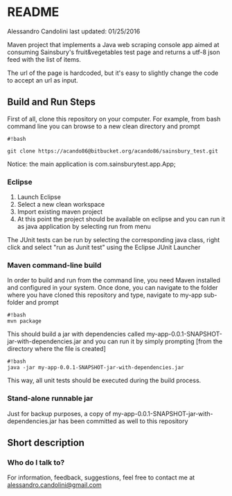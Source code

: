 # README #

Alessandro Candolini
last updated: 01/25/2016

Maven project that implements a Java web scraping console app aimed at consuming Sainsbury's fruit&vegetables test page and returns a utf-8 json feed with the list of items. 


The url of the page is hardcoded, but it's easy to slightly change the code to accept an url as input.


## Build and Run Steps ##

First of all, clone this repository on your computer.
For example, from bash command line you can browse to a new clean directory and prompt

```
#!bash

git clone https://acando86@bitbucket.org/acando86/sainsbury_test.git
```

Notice: the main application is com.sainsburytest.app.App;
### Eclipse ###

1. Launch Eclipse
1. Select a new clean workspace
1. Import existing maven project
1. At this point the project should be available on eclipse and you can run it as java application by selecting run from menu 

The JUnit tests can be run by selecting the corresponding java class, right click and select "run as Junit test" using the Eclipse JUnit Launcher 

### Maven command-line build ###

In order to build and run from the command line, you need Maven installed and configured in your system.
Once done, you can navigate to the folder where you have cloned this repository and type, navigate to my-app  sub-folder and prompt
```
#!bash
mvn package
```

This should build a jar with dependencies called my-app-0.0.1-SNAPSHOT-jar-with-dependencies.jar and you can run it by simply prompting [from the directory where the file is created]
```
#!bash
java -jar my-app-0.0.1-SNAPSHOT-jar-with-dependencies.jar

```

This way, all unit tests should be executed during the build process. 


### Stand-alone runnable jar ###

Just for backup purposes, a copy of my-app-0.0.1-SNAPSHOT-jar-with-dependencies.jar has been committed as well to this repository

## Short description ##


### Who do I talk to? ###

For information, feedback, suggestions, feel free to contact me at alessandro.candolini@gmail.com
